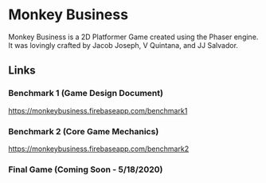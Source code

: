 # Monkey Business

Monkey Business is a 2D Platformer Game created using the Phaser engine. It was lovingly crafted by Jacob Joseph, V Quintana, and JJ Salvador. 

## Links
### Benchmark 1 (Game Design Document)

https://monkeybusiness.firebaseapp.com/benchmark1

### Benchmark 2 (Core Game Mechanics)

https://monkeybusiness.firebaseapp.com/benchmark2

### Final Game (Coming Soon - 5/18/2020)
